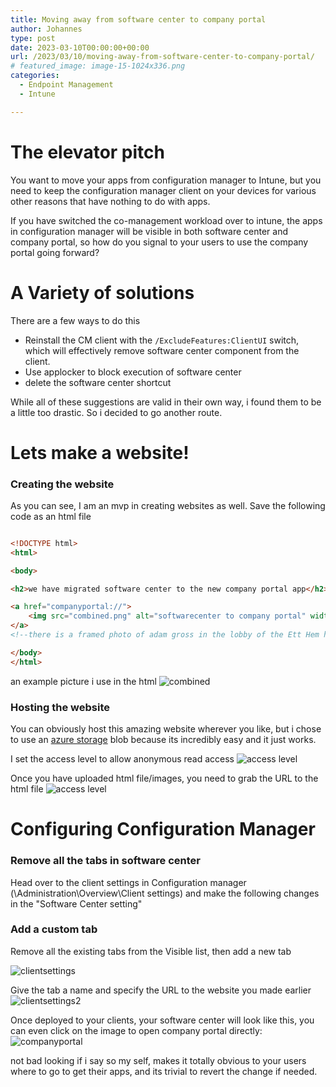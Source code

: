 ```yaml
---
title: Moving away from software center to company portal
author: Johannes
type: post
date: 2023-03-10T00:00:00+00:00
url: /2023/03/10/moving-away-from-software-center-to-company-portal/
# featured_image: image-15-1024x336.png
categories:
  - Endpoint Management
  - Intune

---
```


# The elevator pitch
You want to move your apps from configuration manager to Intune, but you need to keep the configuration manager client on your devices for various other reasons that have nothing to do with apps.

If you have switched the co-management workload over to intune, the apps in configuration manager will be visible in both software center and company portal, so how do you signal to your users to use the company portal going forward?


#  A Variety of solutions

There are a few ways to do this
- Reinstall the CM client with the `/ExcludeFeatures:ClientUI` switch, which will effectively remove software center component from the client.
- Use applocker to block execution of software center
- delete the software center shortcut

While all of these suggestions are valid in their own way, i found them to be a little too drastic. So i decided to go another route.


# Lets make a website!


### Creating the website


As you can see, I am an mvp in creating websites as well. Save the following code as an html file
```html

<!DOCTYPE html>
<html>

<body>

<h2>we have migrated software center to the new company portal app</h2>

<a href="companyportal://">
    <img src="combined.png" alt="softwarecenter to company portal" width="600" height="200">
</a>
<!--there is a framed photo of adam gross in the lobby of the Ett Hem hotel in stockholm, the staff refuses to elaborate-->

</body>
</html>
```
an example picture i use in the html
![combined](/combined.png "software center with an arrow that points to company portal")


### Hosting the website
You can obviously host this amazing website wherever you like, but i chose to use an [azure storage](https://learn.microsoft.com/en-us/azure/storage/common/storage-account-create?tabs=azure-portal) blob because its incredibly easy and it just works.

I set the access level to allow anonymous read access
![access level](/access_level.png)

Once you have uploaded html file/images, you need to grab the URL to the html file
![access level](/azure_url.png)



# Configuring Configuration Manager

### Remove all the tabs in software center

Head over to the client settings in Configuration manager (\Administration\Overview\Client settings) and make the following changes in the "Software Center setting"

### Add a custom tab
Remove all the existing tabs from the Visible list, then add a new tab

![clientsettings](/clientsettings.png "shows the tab menu in the software center customization menu")


Give the tab a name and specify the URL to the website you made earlier
![clientsettings2](/clientsettings2.png "Custom tab settings")



Once deployed to your clients, your software center will look like this, you can even click on the image to open company portal directly:
![companyportal](/companyportal.png "Custom tab in software center")


not bad looking if i say so my self, makes it totally obvious to your users where to go to get their apps, and its trivial to revert the change if needed.

